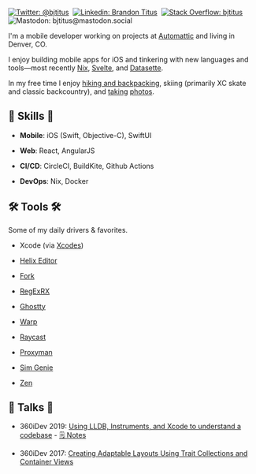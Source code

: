 [![Twitter: @bjtitus](https://img.shields.io/twitter/follow/bjtitus?style=social)](https://twitter.com/bjtitus) &nbsp;[![Linkedin: Brandon Titus](https://img.shields.io/badge/-Brandon%20Titus-blue?&logo=Linkedin&logoColor=white)](https://www.linkedin.com/in/bjtitus/) &nbsp;[![Stack Overflow: bjtitus](https://img.shields.io/badge/-Stack%20Overflow-222222?logo=stack-overflow&link=https://stackoverflow.com/users/72319/bjtitus)](https://stackoverflow.com/users/72319/bjtitus) &nbsp;![Mastodon: bjtitus@mastodon.social](https://img.shields.io/mastodon/follow/000196573?domain=https%3A%2F%2Fmastodon.social&style=social)

I'm a mobile developer working on projects at [Automattic](https://automattic.com) and living in Denver, CO.

I enjoy building mobile apps for iOS and tinkering with new languages and tools&mdash;most recently [Nix](https://nixos.org/), [Svelte](https://svelte.dev/), and [Datasette](https://datasette.io/).




In my free time I enjoy [hiking and backpacking](https://naturalatlas.com/@bjtitus), skiing (primarily XC skate and classic backcountry), and [taking](https://www.instagram.com/bjtitus/) [photos](https://glass.photo/bjtitus).

##  🎉 Skills 🎉

- **Mobile**: iOS (Swift, Objective-C), SwiftUI
- **Web**: React, AngularJS
- **CI/CD**: CircleCI, BuildKite, Github Actions




- **DevOps**: Nix, Docker

## 🛠️ Tools 🛠️

Some of my daily drivers & favorites.

- Xcode (via [Xcodes](https://github.com/RobotsAndPencils/XcodesApp))





- [Helix Editor](https://helix-editor.com/)
- [Fork](https://git-fork.com/)
- [RegExRX](https://apps.apple.com/us/app/regexrx/id498370702?mt=12)



- [Ghostty](https://ghostty.org/)
- [Warp](https://www.warp.dev/)
- [Raycast](https://www.raycast.com/)

- [Proxyman](https://proxyman.io/)



- [Sim Genie](https://simgenie.app/)
- [Zen](https://zen-browser.app/)

## 💬 Talks 💬

- 360iDev 2019: [Using LLDB, Instruments, and Xcode to understand a codebase](https://vimeo.com/365600505?embedded=true&source=video_title&owner=18175981) - [🗒️ Notes](http://titus.io/360/)



- 360iDev 2017: [Creating Adaptable Layouts Using Trait Collections and Container Views](https://vimeopro.com/360conferences/360idev-2017-public-session-recordings/video/232756016)




